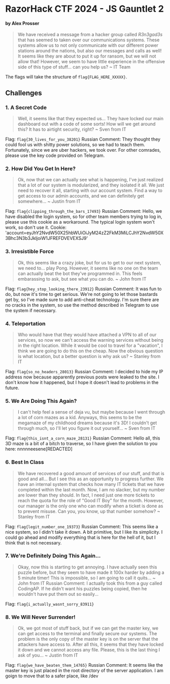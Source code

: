 # RazorHack CTF 2024 - JS Gauntlet 2
#### by Alex Prosser

> We have received a message from a hacker group called *R3n3gad3s* that has seemed to taken over our communications systems. These systems allow us to not only communicate with our different power stations around the nations, but also our messages and calls as well! It seems like they are about to put it up for ransom, but we will not allow that! However, we seem to have little experience in the offensive side of this type of stuff... can you help us?
~ IT Team

The flags will take the structure of `flag{FLAG_HERE_XXXXX}`.

## Challenges

### 1. A Secret Code

> Well, it seems like that they expected us... They have locked our main dashboard out with a code of some sorts! How will we get around this? It has to airtight security, right?
~ Sven from IT 

Flag: `flag{30_lives_for_you_38201}`
Russian Comment: They thought they could fool us with shitty power solutions, so we had to teach them. Fortunately, since we are uber hackers, we took over. For other comrades, please use the key code provided on Telegram.

### 2. How Did You Get In Here?

> Ok, now that we can actually see what is happening, I've just realized that a lot of our system is modularized, and they isolated it all. We just need to recover it all, starting with our account system. Find a way to get access to our admin accounts, and we can definitely get somewhere...
~ Justin from IT

Flag: `flag{clipping_through_the_bars_17493}`
Russian Comment: Hello, we have disabled the login system, so for other team members trying to log in, please use this cookie as a workaround. The typical login system won't work, so don't use it. Cookie: 'account=eyJhY2NvdW50X25hbWUiOiJyM24zZ2FkM3MiLCJhY2NvdW50X3Bhc3N3b3JkIjoiW1JFREFDVEVEXSJ9'

### 3. Irresistible Force

> Ok, this seems like a crazy joke, but for us to get to our next system, we need to... play Pong. However, it seems like no one on the team can actually beat the bot they've programmed in. This feels embarassing to ask, but see what you can do.
~ John from IT

Flag: `flag{hey_stop_looking_there_23912}`
Russian Comment: It was fun to do, but now it's time to get serious. We're not going to let those bastards get by, so I've made sure to add anti-cheat technology. I'm sure there are no cracks in the system, so use the method described in Telegram to use the system if necessary.

### 4. Teleportation

> Who would have that they would have attached a VPN to all of our services, so now we can't access the warning services without being in the right location. While it would be cool to travel for a "vacation", I think we are going to do this on the cheap. Now the obvious question is what location, but a better question is why ask us?
~ Stanley from IT

Flag: `flag{so_no_headers_28013}`
Russian Comment: I decided to hide my IP address now because apparently previous posts were leaked to the site. I don't know how it happened, but I hope it doesn't lead to problems in the future.

### 5. We Are Doing This Again? 

> I can't help feel a sense of deja vu, but maybe because I went through a lot of corn mazes as a kid. Anyways, this seems to be the megamaze of my childhood dreams because it's 3D! I couldn't get through much, so I'll let you figure it out yourself...
~ Sven from IT

Flag: `flag{this_isnt_a_corn_maze_28131}`
Russian Comment: Hello all, this 3D maze is a bit of a bitch to traverse, so I have given the solution to you here: nnnnneesene[REDACTED]

### 6. Best In Class

> We have recovered a good amount of services of our stuff, and that is good and all... But I see this as an opportunity to progress further. We have an internal system that checks how many IT tickets that we have completed within the last month. Now, I am no slacker, but my number are lower than they should. In fact, I need just one more tickets to reach the quota for the role of "Good IT Boy" for the month. However, our manager is the only one who can modify when a ticket is done as to prevent misuse. Can you, you know, up that number somehow?
~ Stanley from IT

Flag: `flag{legit_number_one_19373}`
Russian Comment: This seems like a nice system, so I didn't take it down. A bit primitive, but I like its simplicity. I could go ahead and modify everything that is here for the hell of it, but I think that is not necessary.

### 7. We're Definitely Doing This Again...

> Okay, now this is starting to get annoying. I have actually seen this puzzle before, but they seem to have made it 100x harder by adding a 5 minute timer! This is impossible, so I am going to call it quits... 
~ John from IT
Russian Comment: I actually took this from a guy called CodingAP. If he didn't want his puzzles being copied, then he wouldn't have put them out so easily...

Flag: `flag{i_actually_wasnt_sorry_83911}`

### 8. We Will Never Surrender!

> Ok, we got most of stuff back, but if we can get the master key, we can get access to the terminal and finally secure our systems. The problem is the only copy of the master key is on the server that the attackers have access to. After all this, it seems that they have locked it down and we cannot access any file. Please, this is the last thing I ask of you... 
~ Justin from IT

Flag: `flag{we_have_beaten_them_14765}`
Russian Comment: It seems like the master key is just placed in the root directory of the server application. I am goign to move that to a safer place, like /dev